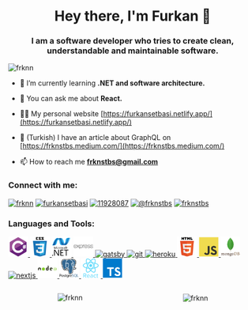 <h1 align="center">Hey there, I'm Furkan 👋</h1>
<h3 align="center">I am a software developer who tries to create clean, understandable and maintainable software.</h3>

<p align="left"> <img src="https://komarev.com/ghpvc/?username=frknn&label=Profile%20views&color=0e75b6&style=flat" alt="frknn" /> </p>

- 🌱 I’m currently learning **.NET and software architecture.**

- 💬 You can ask me about **React.**

- 👨‍💻 My personal website [https://furkansetbasi.netlify.app/](https://furkansetbasi.netlify.app/)

- 📝 (Turkish) I have an article about GraphQL on [https://frknstbs.medium.com/](https://frknstbs.medium.com/)

- 📫 How to reach me **frknstbs@gmail.com**

<h3 align="left">Connect with me:</h3>
<p align="left">
<a href="https://dev.to/frknn" target="blank"><img align="center" src="https://cdn.jsdelivr.net/npm/simple-icons@3.0.1/icons/dev-dot-to.svg" alt="frknn" height="30" width="40" /></a>
<a href="https://linkedin.com/in/furkansetbasi" target="blank"><img align="center" src="https://raw.githubusercontent.com/rahuldkjain/github-profile-readme-generator/master/src/images/icons/Social/linked-in-alt.svg" alt="furkansetbasi" height="30" width="40" /></a>
<a href="https://stackoverflow.com/users/11928087" target="blank"><img align="center" src="https://raw.githubusercontent.com/rahuldkjain/github-profile-readme-generator/master/src/images/icons/Social/stack-overflow.svg" alt="11928087" height="30" width="40" /></a>
<a href="https://medium.com/@frknstbs" target="blank"><img align="center" src="https://raw.githubusercontent.com/rahuldkjain/github-profile-readme-generator/master/src/images/icons/Social/medium.svg" alt="@frknstbs" height="30" width="40" /></a>
<a href="https://www.hackerrank.com/frknstbs" target="blank"><img align="center" src="https://raw.githubusercontent.com/rahuldkjain/github-profile-readme-generator/master/src/images/icons/Social/hackerrank.svg" alt="frknstbs" height="30" width="40" /></a>
</p>

<h3 align="left">Languages and Tools:</h3>
<p align="left"> <a href="https://www.w3schools.com/cs/" target="_blank"> <img src="https://raw.githubusercontent.com/devicons/devicon/master/icons/csharp/csharp-original.svg" alt="csharp" width="40" height="40"/> </a> <a href="https://www.w3schools.com/css/" target="_blank"> <img src="https://raw.githubusercontent.com/devicons/devicon/master/icons/css3/css3-original-wordmark.svg" alt="css3" width="40" height="40"/> </a> <a href="https://dotnet.microsoft.com/" target="_blank"> <img src="https://raw.githubusercontent.com/devicons/devicon/master/icons/dot-net/dot-net-original-wordmark.svg" alt="dotnet" width="40" height="40"/> </a> <a href="https://expressjs.com" target="_blank"> <img src="https://raw.githubusercontent.com/devicons/devicon/master/icons/express/express-original-wordmark.svg" alt="express" width="40" height="40"/> </a> <a href="https://www.gatsbyjs.com/" target="_blank"> <img src="https://www.vectorlogo.zone/logos/gatsbyjs/gatsbyjs-icon.svg" alt="gatsby" width="40" height="40"/> </a> <a href="https://git-scm.com/" target="_blank"> <img src="https://www.vectorlogo.zone/logos/git-scm/git-scm-icon.svg" alt="git" width="40" height="40"/> </a> <a href="https://heroku.com" target="_blank"> <img src="https://www.vectorlogo.zone/logos/heroku/heroku-icon.svg" alt="heroku" width="40" height="40"/> </a> <a href="https://www.w3.org/html/" target="_blank"> <img src="https://raw.githubusercontent.com/devicons/devicon/master/icons/html5/html5-original-wordmark.svg" alt="html5" width="40" height="40"/> </a> <a href="https://developer.mozilla.org/en-US/docs/Web/JavaScript" target="_blank"> <img src="https://raw.githubusercontent.com/devicons/devicon/master/icons/javascript/javascript-original.svg" alt="javascript" width="40" height="40"/> </a> <a href="https://www.mongodb.com/" target="_blank"> <img src="https://raw.githubusercontent.com/devicons/devicon/master/icons/mongodb/mongodb-original-wordmark.svg" alt="mongodb" width="40" height="40"/> </a> <a href="https://nextjs.org/" target="_blank"> <img src="https://cdn.worldvectorlogo.com/logos/nextjs-3.svg" alt="nextjs" width="40" height="40"/> </a> <a href="https://nodejs.org" target="_blank"> <img src="https://raw.githubusercontent.com/devicons/devicon/master/icons/nodejs/nodejs-original-wordmark.svg" alt="nodejs" width="40" height="40"/> </a> <a href="https://www.postgresql.org" target="_blank"> <img src="https://raw.githubusercontent.com/devicons/devicon/master/icons/postgresql/postgresql-original-wordmark.svg" alt="postgresql" width="40" height="40"/> </a> <a href="https://reactjs.org/" target="_blank"> <img src="https://raw.githubusercontent.com/devicons/devicon/master/icons/react/react-original-wordmark.svg" alt="react" width="40" height="40"/> </a> <a href="https://www.typescriptlang.org/" target="_blank"> <img src="https://raw.githubusercontent.com/devicons/devicon/master/icons/typescript/typescript-original.svg" alt="typescript" width="40" height="40"/> </a> </p>

<div style="display:flex; flex-direction:row; justify-content: space-around">
<p><img align="left" src="https://github-readme-stats.vercel.app/api/top-langs?username=frknn&show_icons=true&locale=en&layout=compact" alt="frknn" /></p>

<p>&nbsp;<img align="center" src="https://github-readme-stats.vercel.app/api?username=frknn&show_icons=true&locale=en" alt="frknn" /></p>
</div>
